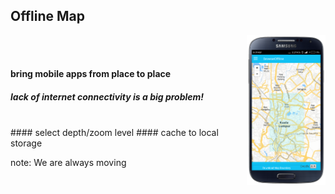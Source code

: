 ##  Offline Map

<img style="background:none; border:none; box-shadow:none; float:right; max-width: 25%; max-height: 25%; " src="resources/tmom-12.png"> <!-- .element: class="fragment" data-fragment-index="2" -->
<BR/><BR/>

#### bring mobile apps from place to place <!-- .element: class="fragment" data-fragment-index="0" -->
##### lack of internet connectivity is a big problem! <!-- .element: class="fragment" data-fragment-index="1" -->


<BR/>
#### select depth/zoom level <!-- .element: class="fragment" data-fragment-index="2" -->
#### cache to local storage <!-- .element: class="fragment" data-fragment-index="2" -->


note:
We are always moving
